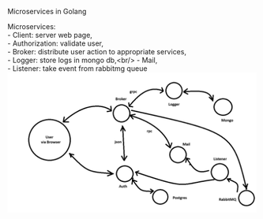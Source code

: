 Microservices in Golang


Microservices:<br/>
    - Client: server web page,<br/> 
    - Authorization: validate user,<br/>
    - Broker: distribute user action to appropriate services,<br/>
    - Logger: store logs in mongo db,\<br/>
    - Mail,<br/>
    - Listener: take event from rabbitmg queue<br/>
![plot](go-microservices-req-flow.png)